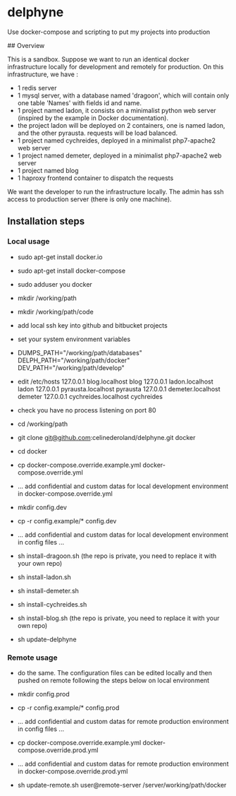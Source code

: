 # delphyne
Use docker-compose and scripting to put my projects into production

## Overview

This is a sandbox. Suppose we want to run an identical docker infrastructure locally for development 
and remotely for production.
On this infrastructure, we have :
- 1 redis server
- 1 mysql server, with a database named 'dragoon', which will contain only one table 'Names' with fields id and name.
- 1 project named ladon, it consists on a minimalist python web server (inspired by the example in Docker documentation).
- the project ladon will be deployed on 2 containers, one is named ladon, and the other pyrausta. requests will be load balanced.
- 1 project named cychreides, deployed in a minimalist php7-apache2 web server
- 1 project named demeter, deployed in a minimalist php7-apache2 web server
- 1 project named blog
- 1 haproxy frontend container to dispatch the requests

We want the developer to run the infrastructure locally. 
The admin has ssh access to production server (there is only one machine).


## Installation steps

### Local usage

 - sudo apt-get install docker.io
 - sudo apt-get install docker-compose
 - sudo adduser you docker
 - mkdir /working/path
 - mkdir /working/path/code
 
 
 - add local ssh key into github and bitbucket projects
 
 
 - set your system environment variables
 - DUMPS_PATH="/working/path/databases"
   DELPH_PATH="/working/path/docker"
   DEV_PATH="/working/path/develop"
 - edit /etc/hosts
   127.0.0.1  blog.localhost blog
   127.0.0.1  ladon.localhost ladon
   127.0.0.1  pyrausta.localhost pyrausta
   127.0.0.1  demeter.localhost demeter
   127.0.0.1  cychreides.localhost cychreides
 - check you have no process listening on port 80
 
 - cd /working/path
 - git clone git@github.com:celinederoland/delphyne.git docker
 - cd docker


 - cp docker-compose.override.example.yml docker-compose.override.yml
 - ... add confidential and custom datas for local development environment in docker-compose.override.yml
 - mkdir config.dev
 - cp -r config.example/* config.dev
 - ... add confidential and custom datas for local development environment in config files ...
 
 
 - sh install-dragoon.sh (the repo is private, you need to replace it with your own repo)
 - sh install-ladon.sh
 - sh install-demeter.sh
 - sh install-cychreides.sh
 - sh install-blog.sh (the repo is private, you need to replace it with your own repo)
 - sh update-delphyne
 

### Remote usage

 - do the same. 
 The configuration files can be edited locally and then pushed on remote 
 following the steps below on local environment

 - mkdir config.prod
 - cp -r config.example/* config.prod
 - ... add confidential and custom datas for remote production environment in config files ...
 - cp docker-compose.override.example.yml docker-compose.override.prod.yml
 - ... add confidential and custom datas for remote production environment in docker-compose.override.prod.yml
 - sh update-remote.sh user@remote-server /server/working/path/docker
